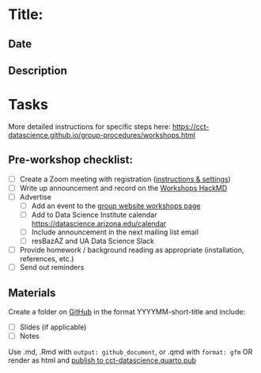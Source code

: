 # Title: 

## Date

## Description
<!-- Workshop description that you'll use in advertisements -->


# Tasks
More detailed instructions for specific steps here: <https://cct-datascience.github.io/group-procedures/workshops.html>

## Pre-workshop checklist:

- [ ] Create a Zoom meeting with registration ([instructions & settings](https://cct-datascience.github.io/group-procedures/workshops.html#creating-a-template-for-workshop-zoom-meetings))
- [ ] Write up announcement and record on the [Workshops HackMD](https://hackmd.io/-hSaZbuzQI-gAPP3pASvRw)
- [ ] Advertise
  - [ ] Add an event to the [group website workshops page](https://datascience.cals.arizona.edu/workshops)
  - [ ] Add to Data Science Institute calendar <https://datascience.arizona.edu/calendar>
  - [ ] Include announcement in the next mailing list email
  - [ ] resBazAZ and UA Data Science Slack
- [ ] Provide homework / background reading as appropriate (installation, references, etc.)
- [ ] Send out reminders

## Materials

Create a folder on [GitHub](https://github.com/cct-datascience/workshop-wednesdays) in the format YYYYMM-short-title and include:

- [ ] Slides (if applicable)
- [ ] Notes

Use .md, .Rmd with `output: github_document`, or .qmd with `format: gfm` OR render as html and [publish to cct-datascience.quarto.pub](https://cct-datascience.github.io/group-procedures/publishing-to-web.html#quarto-pub)

